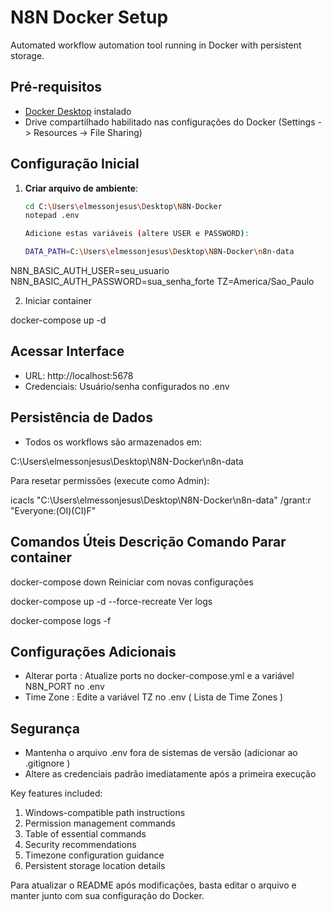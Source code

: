 # N8N Docker Setup

Automated workflow automation tool running in Docker with persistent storage.

## Pré-requisitos
- [Docker Desktop](https://www.docker.com/products/docker-desktop/) instalado
- Drive compartilhado habilitado nas configurações do Docker (Settings -> Resources -> File Sharing)

## Configuração Inicial

1. **Criar arquivo de ambiente**:
   ```bash
   cd C:\Users\elmessonjesus\Desktop\N8N-Docker
   notepad .env

   Adicione estas variáveis (altere USER e PASSWORD):

   DATA_PATH=C:\Users\elmessonjesus\Desktop\N8N-Docker\n8n-data


N8N_BASIC_AUTH_USER=seu_usuario
N8N_BASIC_AUTH_PASSWORD=sua_senha_forte
TZ=America/Sao_Paulo

2. Iniciar container

 docker-compose up -d


 ## Acessar Interface
- URL: http://localhost:5678
- Credenciais: Usuário/senha configurados no .env


## Persistência de Dados
- Todos os workflows são armazenados em:

C:\Users\elmessonjesus\Desktop\N8N-Docker\n8n-data


Para resetar permissões (execute como Admin):

icacls "C:\Users\elmessonjesus\Desktop\N8N-Docker\n8n-data" /grant:r "Everyone:(OI)(CI)F"

## Comandos Úteis Descrição Comando Parar container

docker-compose down Reiniciar com novas configurações

docker-compose up -d --force-recreate Ver logs

docker-compose logs -f
## Configurações Adicionais
- Alterar porta : Atualize ports no docker-compose.yml e a variável N8N_PORT no .env
- Time Zone : Edite a variável TZ no .env ( Lista de Time Zones )
## Segurança
- Mantenha o arquivo .env fora de sistemas de versão (adicionar ao .gitignore )
- Altere as credenciais padrão imediatamente após a primeira execução


Key features included:
1. Windows-compatible path instructions
2. Permission management commands
3. Table of essential commands
4. Security recommendations
5. Timezone configuration guidance
6. Persistent storage location details

Para atualizar o README após modificações, basta editar o arquivo e manter junto com sua configuração do Docker.
